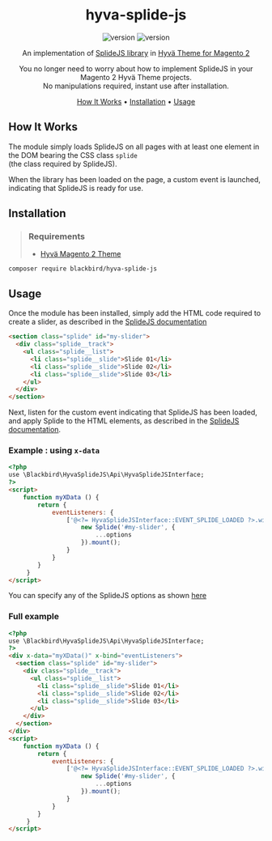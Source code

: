<!-- markdownlint-configure-file {
  "MD013": {
    "code_blocks": false,
    "tables": false
  },
  "MD033": false,
  "MD041": false
} -->

<div align="center">
  
# hyva-splide-js

![version](https://img.shields.io/badge/version-1.0.0-blue)
![version](https://img.shields.io/badge/splidejs-4.1.3-purple)

An implementation of [SplideJS library](https://splidejs.com/) in [Hyvä Theme for Magento 2](https://www.hyva.io/hyva-themes-license.html)

You no longer need to worry about how to implement SplideJS in your Magento 2 Hyvä Theme projects.</br>
No manipulations required, instant use after installation.

[How It Works](#how-it-works) •
[Installation](#installation) •
[Usage](#usage)

</div>

## How It Works

The module simply loads SplideJS on all pages with at least one element in the DOM bearing the CSS class `splide`</br>
(the class required by SplideJS).

When the library has been loaded on the page, a custom event is launched, indicating that SplideJS is ready for use.

## Installation

> ### Requirements
> - [Hyvä Magento 2 Theme](https://www.hyva.io/hyva-themes-license.html)

```
composer require blackbird/hyva-splide-js
```

## Usage

Once the module has been installed, simply add the HTML code required to create a slider, as described in the [SplideJS documentation](https://splidejs.com/guides/getting-started/#html)
```html
<section class="splide" id="my-slider">
  <div class="splide__track">
    <ul class="splide__list">
      <li class="splide__slide">Slide 01</li>
      <li class="splide__slide">Slide 02</li>
      <li class="splide__slide">Slide 03</li>
    </ul>
  </div>
</section>
```

Next, listen for the custom event indicating that SplideJS has been loaded, and apply Splide to the HTML elements, as described in the [SplideJS documentation](https://splidejs.com/guides/getting-started/#applying-splide).

### Example : using `x-data`

```html
<?php
use \Blackbird\HyvaSplideJS\Api\HyvaSplideJSInterface;
?>
<script>
    function myXData () {
        return {
            eventListeners: {
                ['@<?= HyvaSplideJSInterface::EVENT_SPLIDE_LOADED ?>.window']() {
                    new Splide('#my-slider', {
                        ...options
                    }).mount();
                }
            }
        }
     }
</script>
```

You can specify any of the SplideJS options as shown [here](https://splidejs.com/guides/options/)

### Full example

```html
<?php
use \Blackbird\HyvaSplideJS\Api\HyvaSplideJSInterface;
?>
<div x-data="myXData()" x-bind="eventListeners">
  <section class="splide" id="my-slider">
    <div class="splide__track">
      <ul class="splide__list">
        <li class="splide__slide">Slide 01</li>
        <li class="splide__slide">Slide 02</li>
        <li class="splide__slide">Slide 03</li>
      </ul>
    </div>
  </section>
</div>
<script>
    function myXData () {
        return {
            eventListeners: {
                ['@<?= HyvaSplideJSInterface::EVENT_SPLIDE_LOADED ?>.window']() {
                    new Splide('#my-slider', {
                        ...options
                    }).mount();
                }
            }
        }
     }
</script>
```
